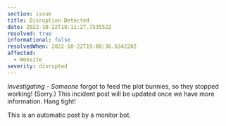 ```yaml
---
section: issue
title: Disruption Detected
date: 2022-10-22T18:11:27.753552Z
resolved: true
informational: false
resolvedWhen: 2022-10-22T19:00:36.634220Z
affected:
  - Website
severity: disrupted
---
```

*Investigating* - _Someone_ forgot to feed the plot bunnies, so they stopped working! (Sorry.) This incident post will be updated once we have more information. Hang tight!

This is an automatic post by a monitor bot.
        